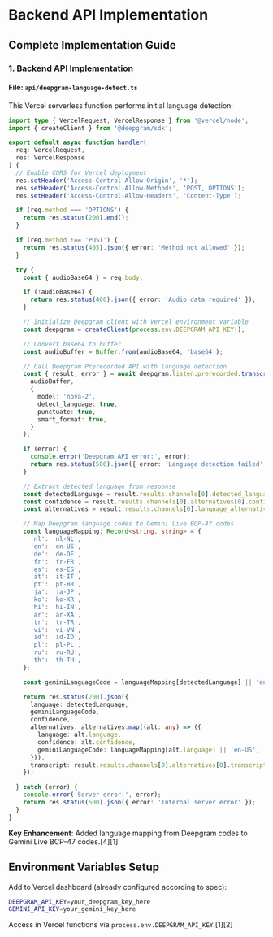 # Backend API Implementation

## Complete Implementation Guide

### 1. Backend API Implementation

#### **File: `api/deepgram-language-detect.ts`**

This Vercel serverless function performs initial language detection:

```typescript
import type { VercelRequest, VercelResponse } from '@vercel/node';
import { createClient } from '@deepgram/sdk';

export default async function handler(
  req: VercelRequest,
  res: VercelResponse
) {
  // Enable CORS for Vercel deployment
  res.setHeader('Access-Control-Allow-Origin', '*');
  res.setHeader('Access-Control-Allow-Methods', 'POST, OPTIONS');
  res.setHeader('Access-Control-Allow-Headers', 'Content-Type');

  if (req.method === 'OPTIONS') {
    return res.status(200).end();
  }

  if (req.method !== 'POST') {
    return res.status(405).json({ error: 'Method not allowed' });
  }

  try {
    const { audioBase64 } = req.body;

    if (!audioBase64) {
      return res.status(400).json({ error: 'Audio data required' });
    }

    // Initialize Deepgram client with Vercel environment variable
    const deepgram = createClient(process.env.DEEPGRAM_API_KEY!);

    // Convert base64 to buffer
    const audioBuffer = Buffer.from(audioBase64, 'base64');

    // Call Deepgram Prerecorded API with language detection
    const { result, error } = await deepgram.listen.prerecorded.transcribeFile(
      audioBuffer,
      {
        model: 'nova-2',
        detect_language: true,
        punctuate: true,
        smart_format: true,
      }
    );

    if (error) {
      console.error('Deepgram API error:', error);
      return res.status(500).json({ error: 'Language detection failed' });
    }

    // Extract detected language from response
    const detectedLanguage = result.results.channels[0].detected_language;
    const confidence = result.results.channels[0].alternatives[0].confidence;
    const alternatives = result.results.channels[0].language_alternatives || [];

    // Map Deepgram language codes to Gemini Live BCP-47 codes
    const languageMapping: Record<string, string> = {
      'nl': 'nl-NL',
      'en': 'en-US',
      'de': 'de-DE',
      'fr': 'fr-FR',
      'es': 'es-ES',
      'it': 'it-IT',
      'pt': 'pt-BR',
      'ja': 'ja-JP',
      'ko': 'ko-KR',
      'hi': 'hi-IN',
      'ar': 'ar-XA',
      'tr': 'tr-TR',
      'vi': 'vi-VN',
      'id': 'id-ID',
      'pl': 'pl-PL',
      'ru': 'ru-RU',
      'th': 'th-TH',
    };

    const geminiLanguageCode = languageMapping[detectedLanguage] || 'en-US';

    return res.status(200).json({
      language: detectedLanguage,
      geminiLanguageCode,
      confidence,
      alternatives: alternatives.map((alt: any) => ({
        language: alt.language,
        confidence: alt.confidence,
        geminiLanguageCode: languageMapping[alt.language] || 'en-US',
      })),
      transcript: result.results.channels[0].alternatives[0].transcript,
    });

  } catch (error) {
    console.error('Server error:', error);
    return res.status(500).json({ error: 'Internal server error' });
  }
}
```

**Key Enhancement**: Added language mapping from Deepgram codes to Gemini Live BCP-47 codes.[4][1]

## Environment Variables Setup

Add to Vercel dashboard (already configured according to spec):

```bash
DEEPGRAM_API_KEY=your_deepgram_key_here
GEMINI_API_KEY=your_gemini_key_here
```

Access in Vercel functions via `process.env.DEEPGRAM_API_KEY`.[1][2]
